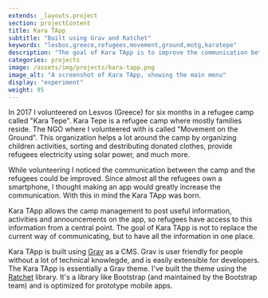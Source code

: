```yaml
---
extends: _layouts.project
section: projectContent
title: Kara TApp
subtitle: "Built using Grav and Ratchet"
keywords: "lesbos,greece,refugees,movement,ground,motg,karatepe"
description: "The goal of Kara TApp is to improve the communication between the camp management and the refugees of the camp. The app is not in use right now."
categories: projects
image: /assets/img/projects/kara-tapp.png
image_alt: "A screenshot of Kara TApp, showing the main menu"
display: "experiment"
weight: 95
---
```


In 2017 I volunteered on Lesvos (Greece) for six months in a refugee camp called "Kara Tepe". Kara Tepe is a refugee camp where mostly families reside. The NGO where I volunteered with is called "Movement on the Ground". This organization helps a lot around the camp by organizing children activities, sorting and destributing donated clothes, provide refugees electricity using solar power, and much more.

While volunteering I noticed the communication between the camp and the refugees could be improved. Since almost all the refugees own a smartphone, I thought making an app would greatly increase the communication. With this in mind the Kara TApp was born.

Kara TApp allows the camp management to post useful information, activities and announcements on the app, so refugees have access to this information from a central point. The goal of Kara TApp is not to replace the current way of communicating, but to have all the information in one place.

Kara TApp is built using <a href="https://getgrav.org/" target="_blank">Grav</a> as a CMS. Grav is user friendly for people without a lot of technical knowlegde, and is easily extensible for developers. The Kara TApp is essentially a Grav theme. I've built the theme using the <a href="http://goratchet.com/" target="_blank">Ratchet</a> library. It's a library like Bootstrap (and maintained by the Bootstrap team) and is optimized for prototype mobile apps. 
